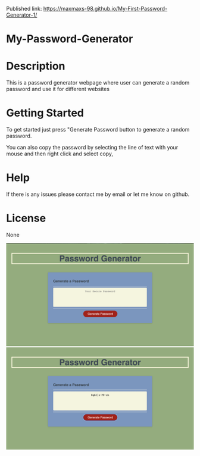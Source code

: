 Published link: 
https://maxmaxs-98.github.io/My-First-Password-Generator-1/

# My-Password-Generator

# Description

This is a password generator webpage where user can generate a random 
password and use it for different websites 

# Getting Started
To get started just press "Generate Password button to generate a random password. 

You can also copy the password by selecting the line of text with your mouse and then right click and select copy, 
# Help

If there is any issues please contact me by email or let me know on github.

# License
 None 

![image](/Screen%20Shot%202022-11-20%20at%201.13.32%20AM.png)
![image](/Screen%20Shot%202022-11-20%20at%201.13.59%20AM.png)